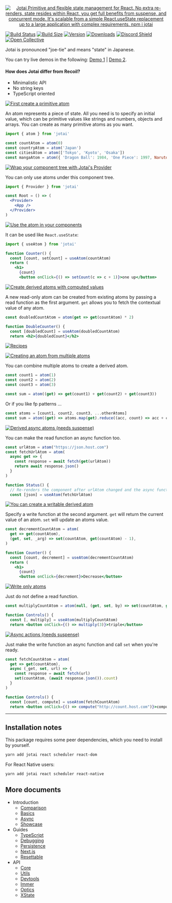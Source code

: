 <p align="center">
  <a id="cover" href="#cover"><img src="img/cover.svg" alt="Jotai Primitive and flexible state management for React.
  No extra re-renders, state resides within React, you get full benefits from suspense, and concurrent mode.
  It's scalable from a simple React.useState replacement up to a large application with complex requirements.
  npm i jotai" /></a>
</p>

[![Build Status](https://img.shields.io/github/workflow/status/react-spring/jotai/Lint?style=flat&colorA=000000&colorB=000000)](https://github.com/react-spring/jotai/actions?query=workflow%3ALint)
[![Build Size](https://img.shields.io/bundlephobia/min/jotai?label=bundle%20size&style=flat&colorA=000000&colorB=000000)](https://bundlephobia.com/result?p=jotai)
[![Version](https://img.shields.io/npm/v/jotai?style=flat&colorA=000000&colorB=000000)](https://www.npmjs.com/package/jotai)
[![Downloads](https://img.shields.io/npm/dt/jotai.svg?style=flat&colorA=000000&colorB=000000)](https://www.npmjs.com/package/jotai)
[![Discord Shield](https://img.shields.io/discord/740090768164651008?style=flat&colorA=000000&colorB=000000&label=discord&logo=discord&logoColor=ffffff)](https://discord.gg/ZZjjNvJ)
[![Open Collective](https://img.shields.io/opencollective/all/jotai?style=flat&colorA=000000&colorB=000000)](https://opencollective.com/jotai)

Jotai is pronounced "joe-tie" and means "state" in Japanese.

You can try live demos in the following: [Demo 1](https://codesandbox.io/s/jotai-demo-47wvh) | [Demo 2](https://codesandbox.io/s/jotai-demo-forked-x2g5d).

#### How does Jotai differ from Recoil?

- Minimalistic API
- No string keys
- TypeScript oriented

<a id="firstcreateaprimitiveatom" href="#firstcreateaprimitiveatom"><img src="img/doc.01.svg" alt="First create a primitive atom" /></a>

An atom represents a piece of state. All you need is to specify an initial value, which can be primitive values like strings and numbers, objects and arrays. You can create as many primitive atoms as you want.

```jsx
import { atom } from 'jotai'

const countAtom = atom(0)
const countryAtom = atom('Japan')
const citiesAtom = atom(['Tokyo', 'Kyoto', 'Osaka'])
const mangaAtom = atom({ 'Dragon Ball': 1984, 'One Piece': 1997, Naruto: 1999 })
```

<a id="wrapyourcomponenttree" href="#wrapyourcomponenttree"><img src="img/doc.02.svg" alt="Wrap your component tree with Jotai's Provider" /></a>

You can only use atoms under this component tree.

```jsx
import { Provider } from 'jotai'

const Root = () => (
  <Provider>
    <App />
  </Provider>
)
```

<a id="usetheatom" href="#usetheatom"><img src="img/doc.03.svg" alt="Use the atom in your components" /></a>

It can be used like `React.useState`:

```jsx
import { useAtom } from 'jotai'

function Counter() {
  const [count, setCount] = useAtom(countAtom)
  return (
    <h1>
      {count}
      <button onClick={() => setCount(c => c + 1)}>one up</button>
```

<a id="derivedatomswithcomputedvalues" href="#derivedatomswithcomputedvalues"><img src="img/doc.04.svg" alt="Create derived atoms with computed values" /></a>

A new read-only atom can be created from existing atoms by passing a read function as the first argument. `get` allows you to fetch the contextual value of any atom.

```jsx
const doubledCountAtom = atom(get => get(countAtom) * 2)

function DoubleCounter() {
  const [doubledCount] = useAtom(doubledCountAtom)
  return <h2>{doubledCount}</h2>
```

<a id="recipes" href="#recipes"><img src="img/rec.00.svg" alt="Recipes" /></a>

<a id="multipleatoms" href="#multipleatoms"><img src="img/rec.01.svg" alt="Creating an atom from multiple atoms" /></a>

You can combine multiple atoms to create a derived atom.

```jsx
const count1 = atom(1)
const count2 = atom(2)
const count3 = atom(3)

const sum = atom((get) => get(count1) + get(count2) + get(count3))
```

Or if you like fp patterns ...

```jsx
const atoms = [count1, count2, count3, ...otherAtoms]
const sum = atom((get) => atoms.map(get).reduce((acc, count) => acc + count))
```

<a id="derivedasyncatoms" href="#derivedasyncatoms"><img src="img/rec.02.svg" alt="Derived async atoms (needs suspense)" /></a>

You can make the read function an async function too.

```jsx
const urlAtom = atom("https://json.host.com")
const fetchUrlAtom = atom(
  async get => {
    const response = await fetch(get(urlAtom))
    return await response.json()
  }
)

function Status() {
  // Re-renders the component after urlAtom changed and the async function above concludes
  const [json] = useAtom(fetchUrlAtom)
```

<a id="writabledrivedatom" href="#writabledrivedatom"><img src="img/rec.03.svg" alt="You can create a writable derived atom" /></a>

Specify a write function at the second argument. `get` will return the current value of an atom. `set` will update an atoms value.

```jsx
const decrementCountAtom = atom(
  get => get(countAtom),
  (get, set, _arg) => set(countAtom, get(countAtom) - 1),
)

function Counter() {
  const [count, decrement] = useAtom(decrementCountAtom)
  return (
    <h1>
      {count}
      <button onClick={decrement}>Decrease</button>
```

<a id="writeonlyatoms" href="#writeonlyatoms"><img src="img/rec.04.svg" alt="Write only atoms" /></a>

Just do not define a read function.

```jsx
const multiplyCountAtom = atom(null, (get, set, by) => set(countAtom, get(countAtom) * by))

function Controls() {
  const [, multiply] = useAtom(multiplyCountAtom)
  return <button onClick={() => multiply(3)}>triple</button>
```

<a id="asyncactions" href="#asyncactions"><img src="img/rec.05.svg" alt="Async actions (needs suspense)" /></a>

Just make the write function an async function and call `set` when you're ready.

```jsx
const fetchCountAtom = atom(
  get => get(countAtom),
  async (_get, set, url) => {
    const response = await fetch(url)
    set(countAtom, (await response.json()).count)
  }
)

function Controls() {
  const [count, compute] = useAtom(fetchCountAtom)
  return <button onClick={() => compute("http://count.host.com")}>compute</button>
```

---

## Installation notes

This package requires some peer dependencies, which you need to install by yourself.

```bash
yarn add jotai react scheduler react-dom
```

For React Native users:

```bash
yarn add jotai react scheduler react-native
```

## More documents

- Introduction
  - [Comparison](./docs/introduction/comparison.md)
  - [Basics](./docs/introduction/basics.md)
  - [Async](./docs/introduction/async.md)
  - [Showcase](./docs/introduction/showcase.md)
- Guides
  - [TypeScript](./docs/guides/typescript.md)
  - [Debugging](./docs/guides/debugging.md)
  - [Persistence](./docs/guides/persistence.md)
  - [Next.js](./docs/guides/nextjs.md)
  - [Resettable](./docs/guides/resettable.md)
- API
  - [Core](./docs/api/core.md)
  - [Utils](./docs/api/utils.md)
  - [Devtools](./docs/api/devtools.md)
  - [Immer](./docs/api/immer.md)
  - [Optics](./docs/api/optics.md)
  - [XState](./docs/api/xstate.md)
